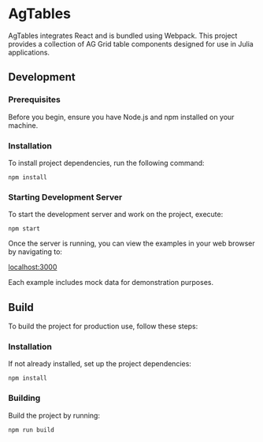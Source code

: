 # AgTables

AgTables integrates React and is bundled using Webpack. This project provides a collection of AG Grid table components designed for use in Julia applications.

## Development

### Prerequisites

Before you begin, ensure you have Node.js and npm installed on your machine.

### Installation

To install project dependencies, run the following command:

```
npm install
```

### Starting Development Server

To start the development server and work on the project, execute:

```
npm start
```

Once the server is running, you can view the examples in your web browser by navigating to:

[localhost:3000](http://localhost:3000)

Each example includes mock data for demonstration purposes.

## Build

To build the project for production use, follow these steps:

### Installation

If not already installed, set up the project dependencies:

```
npm install
```

### Building

Build the project by running:

```
npm run build
```